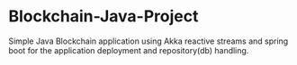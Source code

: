 # Blockchain-Java-Project
Simple Java Blockchain application using Akka reactive streams and spring boot for the application deployment and repository(db) handling.
